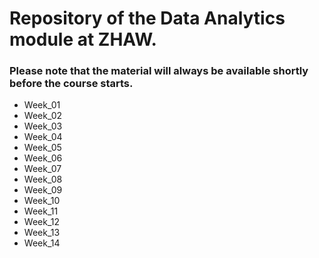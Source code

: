 # Repository of the Data Analytics module at ZHAW.
### Please note that the material will always be available shortly before the course starts.

- Week_01
- Week_02
- Week_03
- Week_04
- Week_05
- Week_06
- Week_07
- Week_08
- Week_09
- Week_10
- Week_11
- Week_12
- Week_13
- Week_14